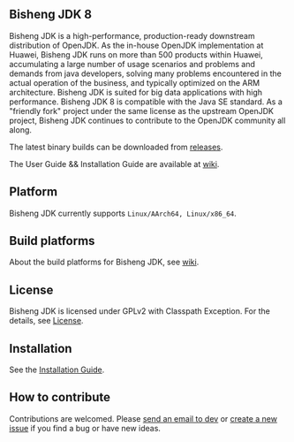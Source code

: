 ## Bisheng JDK 8

Bisheng JDK is a high-performance, production-ready downstream distribution of OpenJDK. As the in-house OpenJDK implementation at Huawei, Bisheng JDK runs on more than 500 products within Huawei, accumulating a large number of usage scenarios and problems and demands from java developers, solving many problems encountered in the actual operation of the business, and typically optimized on the ARM architecture. Bisheng JDK is suited for big data applications with high performance. Bisheng JDK 8 is compatible with the Java SE standard. As a "friendly fork" project under the same license as the upstream OpenJDK project, Bisheng JDK continues to contribute to the OpenJDK community all along.

The latest binary builds can be downloaded from [releases](https://www.hikunpeng.com/developer/devkit/compiler/jdk).

The User Guide && Installation Guide are available at [wiki](https://gitee.com/openeuler/bishengjdk-8/wikis/Home?sort_id=2879418).

## Platform

Bisheng JDK currently supports `Linux/AArch64, Linux/x86_64`.

## Build platforms

About the build platforms for Bisheng JDK, see [wiki](https://gitee.com/openeuler/bishengjdk-8/wikis/Bisheng%20JDK%208%20Source%20Code%20Building%20Description?sort_id=3919536).

## License

Bisheng JDK is licensed under GPLv2 with Classpath Exception. For the details, see [License](https://gitee.com/openeuler/bishengjdk-8/blob/master/LICENSE).

## Installation

See the [Installation Guide](https://gitee.com/openeuler/bishengjdk-8/wikis/Bisheng%20JDK%208%20Installation%20Guide?sort_id=2879414).

## How to contribute

Contributions are welcomed. Please [send an email to dev](https://openeuler.org/zh/community/mailing-list) or [create a new issue](https://gitee.com/openeuler/bishengjdk-8/issues) if you find a bug or have new ideas.
